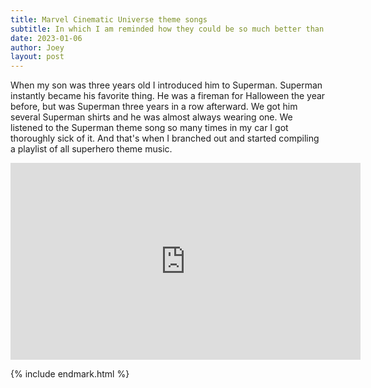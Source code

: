 ```yaml
---
title: Marvel Cinematic Universe theme songs
subtitle: In which I am reminded how they could be so much better than they are
date: 2023-01-06
author: Joey
layout: post
---
```


When my son was three years old I introduced him to Superman. Superman instantly became his favorite thing. He was a fireman for Halloween the year before, but was Superman three years in a row afterward. We got him several Superman shirts and he was almost always wearing one. We listened to the Superman theme song so many times in my car I got thoroughly sick of it. And that's when I branched out and started compiling a playlist of all superhero theme music.

<iframe width="560" height="315" src="https://www.youtube.com/embed/OJMU5Hk_T-A" title="YouTube video player" frameborder="0" allow="accelerometer; autoplay; clipboard-write; encrypted-media; gyroscope; picture-in-picture; web-share" allowfullscreen></iframe>

{% include endmark.html %}